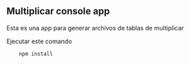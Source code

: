 

## Multiplicar console app

Esta es una app para generar archivos
de tablas de multiplicar

Ejecutar este comando

```
    npm install
```